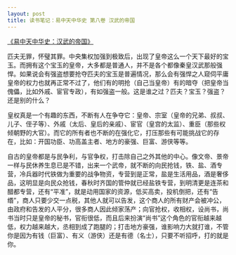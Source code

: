 ```yaml
---
layout: post
title: 读书笔记：易中天中华史 第八卷 汉武的帝国
---
```


[《易中天中华史：汉武的帝国》](http://read.douban.com/ebook/4847971/)

匹夫无罪，怀璧其罪。中央集权加强到极致后，出现了皇帝这么一个天下最好的宝玉。而拥有这个宝玉的皇帝，大多都是普通人，并不是各个都像秦皇汉武那般强悍。如果说会有强盗想要抢夺匹夫的宝玉是普遍情况，那么会有强悍之人窥伺平庸皇帝的权力也就再正常不过了，他们有的明抢（自己当皇帝）有的暗夺（把皇帝当傀儡，比如外戚、宦官专政），有如强盗一般。这是谁之过？匹夫？宝玉？强盗？还是别的什么？

皇权真是一个有趣的东西，不断有人在争夺它：皇帝、宗室（皇帝的兄弟、叔叔、儿子、侄子等）、外戚（太后、皇后的亲戚）、宦官（皇宫的太监）、重臣（那些权倾朝野的大官）。而它的所有者也不断的在强化它，打压那些有可能挑战它的存在，比如：开国功臣、功高盖主者、地方的豪强、巨富、游侠等等。

自古的皇帝都是与民争利，与官争权，打击除自己之外其他的中心。像文帝、景帝一样与民休养生息已是不错，出来一个武帝，就不断的向民抢钱，铁、盐、酒专营，冷兵器时代铁做为重要的战争物资，专营到是正常，盐是生活用品，酒是奢侈品，这明显是向民众抢钱，春秋时齐国的管仲就已经盐铁专营，到明清更是连茶和醋都专营，还有“平准”，就是动用国家的资源，低买高卖，投机倒把，还有“告缗”，商人只要少交一点税，其他人就可以告发，这个商人的所有财产会被冲公，由政府和告发的人平分，很多商人因此倾家荡产；向官抢权，收相权，设尚书，尚书当时只是皇帝的秘书，官衔很低，而且后来扮演“尚书”这个角色的官衔越来越低，权力越来越大，丞相到成了跑腿的；打击地方豪强，谁影响力大就打谁，不管你是因为有钱（巨富）、有义（游侠）还是有德（名士），只要不听招呼，打的就是你。
